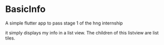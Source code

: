 # BasicInfo

A simple flutter app to pass stage 1 of the hng internship

it simply displays my info in a list view. The children of this listview are list tiles.